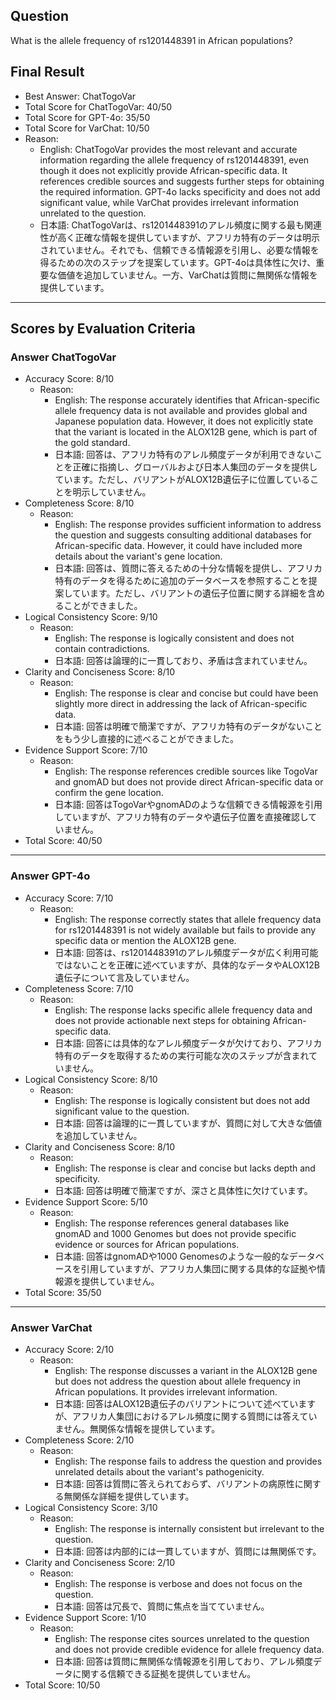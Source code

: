 ## Question

What is the allele frequency of rs1201448391 in African populations?

## Final Result

- Best Answer: ChatTogoVar
- Total Score for ChatTogoVar: 40/50
- Total Score for GPT-4o: 35/50
- Total Score for VarChat: 10/50
- Reason:
  - English: ChatTogoVar provides the most relevant and accurate information regarding the allele frequency of rs1201448391, even though it does not explicitly provide African-specific data. It references credible sources and suggests further steps for obtaining the required information. GPT-4o lacks specificity and does not add significant value, while VarChat provides irrelevant information unrelated to the question.
  - 日本語: ChatTogoVarは、rs1201448391のアレル頻度に関する最も関連性が高く正確な情報を提供していますが、アフリカ特有のデータは明示されていません。それでも、信頼できる情報源を引用し、必要な情報を得るための次のステップを提案しています。GPT-4oは具体性に欠け、重要な価値を追加していません。一方、VarChatは質問に無関係な情報を提供しています。

---

## Scores by Evaluation Criteria

### Answer ChatTogoVar
- Accuracy Score: 8/10
  - Reason: 
    - English: The response accurately identifies that African-specific allele frequency data is not available and provides global and Japanese population data. However, it does not explicitly state that the variant is located in the ALOX12B gene, which is part of the gold standard.
    - 日本語: 回答は、アフリカ特有のアレル頻度データが利用できないことを正確に指摘し、グローバルおよび日本人集団のデータを提供しています。ただし、バリアントがALOX12B遺伝子に位置していることを明示していません。
- Completeness Score: 8/10
  - Reason: 
    - English: The response provides sufficient information to address the question and suggests consulting additional databases for African-specific data. However, it could have included more details about the variant's gene location.
    - 日本語: 回答は、質問に答えるための十分な情報を提供し、アフリカ特有のデータを得るために追加のデータベースを参照することを提案しています。ただし、バリアントの遺伝子位置に関する詳細を含めることができました。
- Logical Consistency Score: 9/10
  - Reason: 
    - English: The response is logically consistent and does not contain contradictions.
    - 日本語: 回答は論理的に一貫しており、矛盾は含まれていません。
- Clarity and Conciseness Score: 8/10
  - Reason: 
    - English: The response is clear and concise but could have been slightly more direct in addressing the lack of African-specific data.
    - 日本語: 回答は明確で簡潔ですが、アフリカ特有のデータがないことをもう少し直接的に述べることができました。
- Evidence Support Score: 7/10
  - Reason: 
    - English: The response references credible sources like TogoVar and gnomAD but does not provide direct African-specific data or confirm the gene location.
    - 日本語: 回答はTogoVarやgnomADのような信頼できる情報源を引用していますが、アフリカ特有のデータや遺伝子位置を直接確認していません。
- Total Score: 40/50

---

### Answer GPT-4o
- Accuracy Score: 7/10
  - Reason: 
    - English: The response correctly states that allele frequency data for rs1201448391 is not widely available but fails to provide any specific data or mention the ALOX12B gene.
    - 日本語: 回答は、rs1201448391のアレル頻度データが広く利用可能ではないことを正確に述べていますが、具体的なデータやALOX12B遺伝子について言及していません。
- Completeness Score: 7/10
  - Reason: 
    - English: The response lacks specific allele frequency data and does not provide actionable next steps for obtaining African-specific data.
    - 日本語: 回答には具体的なアレル頻度データが欠けており、アフリカ特有のデータを取得するための実行可能な次のステップが含まれていません。
- Logical Consistency Score: 8/10
  - Reason: 
    - English: The response is logically consistent but does not add significant value to the question.
    - 日本語: 回答は論理的に一貫していますが、質問に対して大きな価値を追加していません。
- Clarity and Conciseness Score: 8/10
  - Reason: 
    - English: The response is clear and concise but lacks depth and specificity.
    - 日本語: 回答は明確で簡潔ですが、深さと具体性に欠けています。
- Evidence Support Score: 5/10
  - Reason: 
    - English: The response references general databases like gnomAD and 1000 Genomes but does not provide specific evidence or sources for African populations.
    - 日本語: 回答はgnomADや1000 Genomesのような一般的なデータベースを引用していますが、アフリカ人集団に関する具体的な証拠や情報源を提供していません。
- Total Score: 35/50

---

### Answer VarChat
- Accuracy Score: 2/10
  - Reason: 
    - English: The response discusses a variant in the ALOX12B gene but does not address the question about allele frequency in African populations. It provides irrelevant information.
    - 日本語: 回答はALOX12B遺伝子のバリアントについて述べていますが、アフリカ人集団におけるアレル頻度に関する質問には答えていません。無関係な情報を提供しています。
- Completeness Score: 2/10
  - Reason: 
    - English: The response fails to address the question and provides unrelated details about the variant's pathogenicity.
    - 日本語: 回答は質問に答えられておらず、バリアントの病原性に関する無関係な詳細を提供しています。
- Logical Consistency Score: 3/10
  - Reason: 
    - English: The response is internally consistent but irrelevant to the question.
    - 日本語: 回答は内部的には一貫していますが、質問には無関係です。
- Clarity and Conciseness Score: 2/10
  - Reason: 
    - English: The response is verbose and does not focus on the question.
    - 日本語: 回答は冗長で、質問に焦点を当てていません。
- Evidence Support Score: 1/10
  - Reason: 
    - English: The response cites sources unrelated to the question and does not provide credible evidence for allele frequency data.
    - 日本語: 回答は質問に無関係な情報源を引用しており、アレル頻度データに関する信頼できる証拠を提供していません。
- Total Score: 10/50